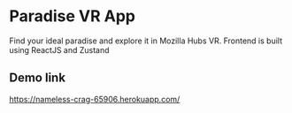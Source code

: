 # Paradise VR App
Find your ideal paradise and explore it in Mozilla Hubs VR. Frontend is built using ReactJS and Zustand

## Demo link
https://nameless-crag-65906.herokuapp.com/
